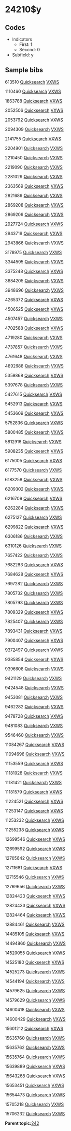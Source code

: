 # 24210$y

## Codes

-   Indicators
    -   First: 1
    -   Second: 0
-   Subfield: y

## Sample bibs

613510 [Quicksearch](https://search.library.yale.edu/catalog/613510) [VXWS](http://prodorbis.library.yale.edu:7014/vxws/GetHoldingsService?bibId=613510)

1110460 [Quicksearch](https://search.library.yale.edu/catalog/1110460) [VXWS](http://prodorbis.library.yale.edu:7014/vxws/GetHoldingsService?bibId=1110460)

1863788 [Quicksearch](https://search.library.yale.edu/catalog/1863788) [VXWS](http://prodorbis.library.yale.edu:7014/vxws/GetHoldingsService?bibId=1863788)

2052506 [Quicksearch](https://search.library.yale.edu/catalog/2052506) [VXWS](http://prodorbis.library.yale.edu:7014/vxws/GetHoldingsService?bibId=2052506)

2053792 [Quicksearch](https://search.library.yale.edu/catalog/2053792) [VXWS](http://prodorbis.library.yale.edu:7014/vxws/GetHoldingsService?bibId=2053792)

2094309 [Quicksearch](https://search.library.yale.edu/catalog/2094309) [VXWS](http://prodorbis.library.yale.edu:7014/vxws/GetHoldingsService?bibId=2094309)

2141755 [Quicksearch](https://search.library.yale.edu/catalog/2141755) [VXWS](http://prodorbis.library.yale.edu:7014/vxws/GetHoldingsService?bibId=2141755)

2204901 [Quicksearch](https://search.library.yale.edu/catalog/2204901) [VXWS](http://prodorbis.library.yale.edu:7014/vxws/GetHoldingsService?bibId=2204901)

2210450 [Quicksearch](https://search.library.yale.edu/catalog/2210450) [VXWS](http://prodorbis.library.yale.edu:7014/vxws/GetHoldingsService?bibId=2210450)

2219090 [Quicksearch](https://search.library.yale.edu/catalog/2219090) [VXWS](http://prodorbis.library.yale.edu:7014/vxws/GetHoldingsService?bibId=2219090)

2281029 [Quicksearch](https://search.library.yale.edu/catalog/2281029) [VXWS](http://prodorbis.library.yale.edu:7014/vxws/GetHoldingsService?bibId=2281029)

2363569 [Quicksearch](https://search.library.yale.edu/catalog/2363569) [VXWS](http://prodorbis.library.yale.edu:7014/vxws/GetHoldingsService?bibId=2363569)

2821689 [Quicksearch](https://search.library.yale.edu/catalog/2821689) [VXWS](http://prodorbis.library.yale.edu:7014/vxws/GetHoldingsService?bibId=2821689)

2869208 [Quicksearch](https://search.library.yale.edu/catalog/2869208) [VXWS](http://prodorbis.library.yale.edu:7014/vxws/GetHoldingsService?bibId=2869208)

2869209 [Quicksearch](https://search.library.yale.edu/catalog/2869209) [VXWS](http://prodorbis.library.yale.edu:7014/vxws/GetHoldingsService?bibId=2869209)

2927724 [Quicksearch](https://search.library.yale.edu/catalog/2927724) [VXWS](http://prodorbis.library.yale.edu:7014/vxws/GetHoldingsService?bibId=2927724)

2943719 [Quicksearch](https://search.library.yale.edu/catalog/2943719) [VXWS](http://prodorbis.library.yale.edu:7014/vxws/GetHoldingsService?bibId=2943719)

2943866 [Quicksearch](https://search.library.yale.edu/catalog/2943866) [VXWS](http://prodorbis.library.yale.edu:7014/vxws/GetHoldingsService?bibId=2943866)

3178975 [Quicksearch](https://search.library.yale.edu/catalog/3178975) [VXWS](http://prodorbis.library.yale.edu:7014/vxws/GetHoldingsService?bibId=3178975)

3344595 [Quicksearch](https://search.library.yale.edu/catalog/3344595) [VXWS](http://prodorbis.library.yale.edu:7014/vxws/GetHoldingsService?bibId=3344595)

3375248 [Quicksearch](https://search.library.yale.edu/catalog/3375248) [VXWS](http://prodorbis.library.yale.edu:7014/vxws/GetHoldingsService?bibId=3375248)

3884205 [Quicksearch](https://search.library.yale.edu/catalog/3884205) [VXWS](http://prodorbis.library.yale.edu:7014/vxws/GetHoldingsService?bibId=3884205)

3948696 [Quicksearch](https://search.library.yale.edu/catalog/3948696) [VXWS](http://prodorbis.library.yale.edu:7014/vxws/GetHoldingsService?bibId=3948696)

4265372 [Quicksearch](https://search.library.yale.edu/catalog/4265372) [VXWS](http://prodorbis.library.yale.edu:7014/vxws/GetHoldingsService?bibId=4265372)

4506525 [Quicksearch](https://search.library.yale.edu/catalog/4506525) [VXWS](http://prodorbis.library.yale.edu:7014/vxws/GetHoldingsService?bibId=4506525)

4507457 [Quicksearch](https://search.library.yale.edu/catalog/4507457) [VXWS](http://prodorbis.library.yale.edu:7014/vxws/GetHoldingsService?bibId=4507457)

4702588 [Quicksearch](https://search.library.yale.edu/catalog/4702588) [VXWS](http://prodorbis.library.yale.edu:7014/vxws/GetHoldingsService?bibId=4702588)

4719280 [Quicksearch](https://search.library.yale.edu/catalog/4719280) [VXWS](http://prodorbis.library.yale.edu:7014/vxws/GetHoldingsService?bibId=4719280)

4737857 [Quicksearch](https://search.library.yale.edu/catalog/4737857) [VXWS](http://prodorbis.library.yale.edu:7014/vxws/GetHoldingsService?bibId=4737857)

4761648 [Quicksearch](https://search.library.yale.edu/catalog/4761648) [VXWS](http://prodorbis.library.yale.edu:7014/vxws/GetHoldingsService?bibId=4761648)

4892688 [Quicksearch](https://search.library.yale.edu/catalog/4892688) [VXWS](http://prodorbis.library.yale.edu:7014/vxws/GetHoldingsService?bibId=4892688)

5359868 [Quicksearch](https://search.library.yale.edu/catalog/5359868) [VXWS](http://prodorbis.library.yale.edu:7014/vxws/GetHoldingsService?bibId=5359868)

5397678 [Quicksearch](https://search.library.yale.edu/catalog/5397678) [VXWS](http://prodorbis.library.yale.edu:7014/vxws/GetHoldingsService?bibId=5397678)

5427615 [Quicksearch](https://search.library.yale.edu/catalog/5427615) [VXWS](http://prodorbis.library.yale.edu:7014/vxws/GetHoldingsService?bibId=5427615)

5452913 [Quicksearch](https://search.library.yale.edu/catalog/5452913) [VXWS](http://prodorbis.library.yale.edu:7014/vxws/GetHoldingsService?bibId=5452913)

5453609 [Quicksearch](https://search.library.yale.edu/catalog/5453609) [VXWS](http://prodorbis.library.yale.edu:7014/vxws/GetHoldingsService?bibId=5453609)

5752836 [Quicksearch](https://search.library.yale.edu/catalog/5752836) [VXWS](http://prodorbis.library.yale.edu:7014/vxws/GetHoldingsService?bibId=5752836)

5800485 [Quicksearch](https://search.library.yale.edu/catalog/5800485) [VXWS](http://prodorbis.library.yale.edu:7014/vxws/GetHoldingsService?bibId=5800485)

5812916 [Quicksearch](https://search.library.yale.edu/catalog/5812916) [VXWS](http://prodorbis.library.yale.edu:7014/vxws/GetHoldingsService?bibId=5812916)

5908235 [Quicksearch](https://search.library.yale.edu/catalog/5908235) [VXWS](http://prodorbis.library.yale.edu:7014/vxws/GetHoldingsService?bibId=5908235)

6175005 [Quicksearch](https://search.library.yale.edu/catalog/6175005) [VXWS](http://prodorbis.library.yale.edu:7014/vxws/GetHoldingsService?bibId=6175005)

6177570 [Quicksearch](https://search.library.yale.edu/catalog/6177570) [VXWS](http://prodorbis.library.yale.edu:7014/vxws/GetHoldingsService?bibId=6177570)

6183258 [Quicksearch](https://search.library.yale.edu/catalog/6183258) [VXWS](http://prodorbis.library.yale.edu:7014/vxws/GetHoldingsService?bibId=6183258)

6209302 [Quicksearch](https://search.library.yale.edu/catalog/6209302) [VXWS](http://prodorbis.library.yale.edu:7014/vxws/GetHoldingsService?bibId=6209302)

6216709 [Quicksearch](https://search.library.yale.edu/catalog/6216709) [VXWS](http://prodorbis.library.yale.edu:7014/vxws/GetHoldingsService?bibId=6216709)

6262284 [Quicksearch](https://search.library.yale.edu/catalog/6262284) [VXWS](http://prodorbis.library.yale.edu:7014/vxws/GetHoldingsService?bibId=6262284)

6275127 [Quicksearch](https://search.library.yale.edu/catalog/6275127) [VXWS](http://prodorbis.library.yale.edu:7014/vxws/GetHoldingsService?bibId=6275127)

6299822 [Quicksearch](https://search.library.yale.edu/catalog/6299822) [VXWS](http://prodorbis.library.yale.edu:7014/vxws/GetHoldingsService?bibId=6299822)

6306186 [Quicksearch](https://search.library.yale.edu/catalog/6306186) [VXWS](http://prodorbis.library.yale.edu:7014/vxws/GetHoldingsService?bibId=6306186)

6310126 [Quicksearch](https://search.library.yale.edu/catalog/6310126) [VXWS](http://prodorbis.library.yale.edu:7014/vxws/GetHoldingsService?bibId=6310126)

7657422 [Quicksearch](https://search.library.yale.edu/catalog/7657422) [VXWS](http://prodorbis.library.yale.edu:7014/vxws/GetHoldingsService?bibId=7657422)

7682283 [Quicksearch](https://search.library.yale.edu/catalog/7682283) [VXWS](http://prodorbis.library.yale.edu:7014/vxws/GetHoldingsService?bibId=7682283)

7684628 [Quicksearch](https://search.library.yale.edu/catalog/7684628) [VXWS](http://prodorbis.library.yale.edu:7014/vxws/GetHoldingsService?bibId=7684628)

7697282 [Quicksearch](https://search.library.yale.edu/catalog/7697282) [VXWS](http://prodorbis.library.yale.edu:7014/vxws/GetHoldingsService?bibId=7697282)

7805732 [Quicksearch](https://search.library.yale.edu/catalog/7805732) [VXWS](http://prodorbis.library.yale.edu:7014/vxws/GetHoldingsService?bibId=7805732)

7805793 [Quicksearch](https://search.library.yale.edu/catalog/7805793) [VXWS](http://prodorbis.library.yale.edu:7014/vxws/GetHoldingsService?bibId=7805793)

7809329 [Quicksearch](https://search.library.yale.edu/catalog/7809329) [VXWS](http://prodorbis.library.yale.edu:7014/vxws/GetHoldingsService?bibId=7809329)

7825407 [Quicksearch](https://search.library.yale.edu/catalog/7825407) [VXWS](http://prodorbis.library.yale.edu:7014/vxws/GetHoldingsService?bibId=7825407)

7893431 [Quicksearch](https://search.library.yale.edu/catalog/7893431) [VXWS](http://prodorbis.library.yale.edu:7014/vxws/GetHoldingsService?bibId=7893431)

7900407 [Quicksearch](https://search.library.yale.edu/catalog/7900407) [VXWS](http://prodorbis.library.yale.edu:7014/vxws/GetHoldingsService?bibId=7900407)

9372497 [Quicksearch](https://search.library.yale.edu/catalog/9372497) [VXWS](http://prodorbis.library.yale.edu:7014/vxws/GetHoldingsService?bibId=9372497)

9385854 [Quicksearch](https://search.library.yale.edu/catalog/9385854) [VXWS](http://prodorbis.library.yale.edu:7014/vxws/GetHoldingsService?bibId=9385854)

9396608 [Quicksearch](https://search.library.yale.edu/catalog/9396608) [VXWS](http://prodorbis.library.yale.edu:7014/vxws/GetHoldingsService?bibId=9396608)

9421129 [Quicksearch](https://search.library.yale.edu/catalog/9421129) [VXWS](http://prodorbis.library.yale.edu:7014/vxws/GetHoldingsService?bibId=9421129)

9424548 [Quicksearch](https://search.library.yale.edu/catalog/9424548) [VXWS](http://prodorbis.library.yale.edu:7014/vxws/GetHoldingsService?bibId=9424548)

9453081 [Quicksearch](https://search.library.yale.edu/catalog/9453081) [VXWS](http://prodorbis.library.yale.edu:7014/vxws/GetHoldingsService?bibId=9453081)

9462282 [Quicksearch](https://search.library.yale.edu/catalog/9462282) [VXWS](http://prodorbis.library.yale.edu:7014/vxws/GetHoldingsService?bibId=9462282)

9478728 [Quicksearch](https://search.library.yale.edu/catalog/9478728) [VXWS](http://prodorbis.library.yale.edu:7014/vxws/GetHoldingsService?bibId=9478728)

9481083 [Quicksearch](https://search.library.yale.edu/catalog/9481083) [VXWS](http://prodorbis.library.yale.edu:7014/vxws/GetHoldingsService?bibId=9481083)

9546460 [Quicksearch](https://search.library.yale.edu/catalog/9546460) [VXWS](http://prodorbis.library.yale.edu:7014/vxws/GetHoldingsService?bibId=9546460)

11084267 [Quicksearch](https://search.library.yale.edu/catalog/11084267) [VXWS](http://prodorbis.library.yale.edu:7014/vxws/GetHoldingsService?bibId=11084267)

11094696 [Quicksearch](https://search.library.yale.edu/catalog/11094696) [VXWS](http://prodorbis.library.yale.edu:7014/vxws/GetHoldingsService?bibId=11094696)

11153559 [Quicksearch](https://search.library.yale.edu/catalog/11153559) [VXWS](http://prodorbis.library.yale.edu:7014/vxws/GetHoldingsService?bibId=11153559)

11181028 [Quicksearch](https://search.library.yale.edu/catalog/11181028) [VXWS](http://prodorbis.library.yale.edu:7014/vxws/GetHoldingsService?bibId=11181028)

11181421 [Quicksearch](https://search.library.yale.edu/catalog/11181421) [VXWS](http://prodorbis.library.yale.edu:7014/vxws/GetHoldingsService?bibId=11181421)

11181579 [Quicksearch](https://search.library.yale.edu/catalog/11181579) [VXWS](http://prodorbis.library.yale.edu:7014/vxws/GetHoldingsService?bibId=11181579)

11224521 [Quicksearch](https://search.library.yale.edu/catalog/11224521) [VXWS](http://prodorbis.library.yale.edu:7014/vxws/GetHoldingsService?bibId=11224521)

11253147 [Quicksearch](https://search.library.yale.edu/catalog/11253147) [VXWS](http://prodorbis.library.yale.edu:7014/vxws/GetHoldingsService?bibId=11253147)

11253232 [Quicksearch](https://search.library.yale.edu/catalog/11253232) [VXWS](http://prodorbis.library.yale.edu:7014/vxws/GetHoldingsService?bibId=11253232)

11255238 [Quicksearch](https://search.library.yale.edu/catalog/11255238) [VXWS](http://prodorbis.library.yale.edu:7014/vxws/GetHoldingsService?bibId=11255238)

12699546 [Quicksearch](https://search.library.yale.edu/catalog/12699546) [VXWS](http://prodorbis.library.yale.edu:7014/vxws/GetHoldingsService?bibId=12699546)

12699592 [Quicksearch](https://search.library.yale.edu/catalog/12699592) [VXWS](http://prodorbis.library.yale.edu:7014/vxws/GetHoldingsService?bibId=12699592)

12705642 [Quicksearch](https://search.library.yale.edu/catalog/12705642) [VXWS](http://prodorbis.library.yale.edu:7014/vxws/GetHoldingsService?bibId=12705642)

12711681 [Quicksearch](https://search.library.yale.edu/catalog/12711681) [VXWS](http://prodorbis.library.yale.edu:7014/vxws/GetHoldingsService?bibId=12711681)

12715546 [Quicksearch](https://search.library.yale.edu/catalog/12715546) [VXWS](http://prodorbis.library.yale.edu:7014/vxws/GetHoldingsService?bibId=12715546)

12769656 [Quicksearch](https://search.library.yale.edu/catalog/12769656) [VXWS](http://prodorbis.library.yale.edu:7014/vxws/GetHoldingsService?bibId=12769656)

12824423 [Quicksearch](https://search.library.yale.edu/catalog/12824423) [VXWS](http://prodorbis.library.yale.edu:7014/vxws/GetHoldingsService?bibId=12824423)

12824433 [Quicksearch](https://search.library.yale.edu/catalog/12824433) [VXWS](http://prodorbis.library.yale.edu:7014/vxws/GetHoldingsService?bibId=12824433)

12824464 [Quicksearch](https://search.library.yale.edu/catalog/12824464) [VXWS](http://prodorbis.library.yale.edu:7014/vxws/GetHoldingsService?bibId=12824464)

12884461 [Quicksearch](https://search.library.yale.edu/catalog/12884461) [VXWS](http://prodorbis.library.yale.edu:7014/vxws/GetHoldingsService?bibId=12884461)

14485105 [Quicksearch](https://search.library.yale.edu/catalog/14485105) [VXWS](http://prodorbis.library.yale.edu:7014/vxws/GetHoldingsService?bibId=14485105)

14494860 [Quicksearch](https://search.library.yale.edu/catalog/14494860) [VXWS](http://prodorbis.library.yale.edu:7014/vxws/GetHoldingsService?bibId=14494860)

14520055 [Quicksearch](https://search.library.yale.edu/catalog/14520055) [VXWS](http://prodorbis.library.yale.edu:7014/vxws/GetHoldingsService?bibId=14520055)

14525180 [Quicksearch](https://search.library.yale.edu/catalog/14525180) [VXWS](http://prodorbis.library.yale.edu:7014/vxws/GetHoldingsService?bibId=14525180)

14525273 [Quicksearch](https://search.library.yale.edu/catalog/14525273) [VXWS](http://prodorbis.library.yale.edu:7014/vxws/GetHoldingsService?bibId=14525273)

14544194 [Quicksearch](https://search.library.yale.edu/catalog/14544194) [VXWS](http://prodorbis.library.yale.edu:7014/vxws/GetHoldingsService?bibId=14544194)

14579625 [Quicksearch](https://search.library.yale.edu/catalog/14579625) [VXWS](http://prodorbis.library.yale.edu:7014/vxws/GetHoldingsService?bibId=14579625)

14579629 [Quicksearch](https://search.library.yale.edu/catalog/14579629) [VXWS](http://prodorbis.library.yale.edu:7014/vxws/GetHoldingsService?bibId=14579629)

14600418 [Quicksearch](https://search.library.yale.edu/catalog/14600418) [VXWS](http://prodorbis.library.yale.edu:7014/vxws/GetHoldingsService?bibId=14600418)

14600429 [Quicksearch](https://search.library.yale.edu/catalog/14600429) [VXWS](http://prodorbis.library.yale.edu:7014/vxws/GetHoldingsService?bibId=14600429)

15601212 [Quicksearch](https://search.library.yale.edu/catalog/15601212) [VXWS](http://prodorbis.library.yale.edu:7014/vxws/GetHoldingsService?bibId=15601212)

15635760 [Quicksearch](https://search.library.yale.edu/catalog/15635760) [VXWS](http://prodorbis.library.yale.edu:7014/vxws/GetHoldingsService?bibId=15635760)

15635762 [Quicksearch](https://search.library.yale.edu/catalog/15635762) [VXWS](http://prodorbis.library.yale.edu:7014/vxws/GetHoldingsService?bibId=15635762)

15635764 [Quicksearch](https://search.library.yale.edu/catalog/15635764) [VXWS](http://prodorbis.library.yale.edu:7014/vxws/GetHoldingsService?bibId=15635764)

15639889 [Quicksearch](https://search.library.yale.edu/catalog/15639889) [VXWS](http://prodorbis.library.yale.edu:7014/vxws/GetHoldingsService?bibId=15639889)

15643268 [Quicksearch](https://search.library.yale.edu/catalog/15643268) [VXWS](http://prodorbis.library.yale.edu:7014/vxws/GetHoldingsService?bibId=15643268)

15653451 [Quicksearch](https://search.library.yale.edu/catalog/15653451) [VXWS](http://prodorbis.library.yale.edu:7014/vxws/GetHoldingsService?bibId=15653451)

15654473 [Quicksearch](https://search.library.yale.edu/catalog/15654473) [VXWS](http://prodorbis.library.yale.edu:7014/vxws/GetHoldingsService?bibId=15654473)

15705218 [Quicksearch](https://search.library.yale.edu/catalog/15705218) [VXWS](http://prodorbis.library.yale.edu:7014/vxws/GetHoldingsService?bibId=15705218)

15706232 [Quicksearch](https://search.library.yale.edu/catalog/15706232) [VXWS](http://prodorbis.library.yale.edu:7014/vxws/GetHoldingsService?bibId=15706232)

**Parent topic:**[242](../../tags/242/242.md)

